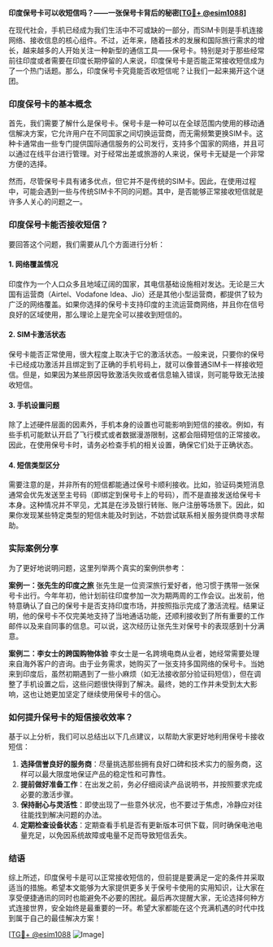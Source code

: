 **印度保号卡可以收短信吗？——一张保号卡背后的秘密[[TG💪+ @esim1088](https://t.me/s/esim1088)]**

在现代社会，手机已经成为我们生活中不可或缺的一部分，而SIM卡则是手机连接网络、接收信息的核心组件。不过，近年来，随着技术的发展和国际旅行需求的增长，越来越多的人开始关注一种新型的通信工具——保号卡。特别是对于那些经常前往印度或者需要在印度长期停留的人来说，印度保号卡是否能正常接收短信成为了一个热门话题。那么，印度保号卡究竟能否收短信呢？让我们一起来揭开这个谜团。

### 印度保号卡的基本概念

首先，我们需要了解什么是保号卡。保号卡是一种可以在全球范围内使用的移动通信解决方案，它允许用户在不同国家之间切换运营商，而无需频繁更换SIM卡。这种卡通常由一些专门提供国际通信服务的公司发行，支持多个国家的网络，并且可以通过在线平台进行管理。对于经常出差或旅游的人来说，保号卡无疑是一个非常方便的选择。

然而，尽管保号卡具有诸多优点，但它并不是传统的SIM卡。因此，在使用过程中，可能会遇到一些与传统SIM卡不同的问题。其中，是否能够正常接收短信就是许多人关心的问题之一。

### 印度保号卡能否接收短信？

要回答这个问题，我们需要从几个方面进行分析：

#### 1. 网络覆盖情况
印度作为一个人口众多且地域辽阔的国家，其电信基础设施相对发达。无论是三大国有运营商（Airtel、Vodafone Idea、Jio）还是其他小型运营商，都提供了较为广泛的网络覆盖。如果你选择的保号卡支持印度的主流运营商网络，并且你在信号良好的区域使用，那么理论上是完全可以接收到短信的。

#### 2. SIM卡激活状态
保号卡能否正常使用，很大程度上取决于它的激活状态。一般来说，只要你的保号卡已经成功激活并且绑定到了正确的手机号码上，就可以像普通SIM卡一样接收短信。但是，如果因为某些原因导致激活失败或者信息输入错误，则可能导致无法接收短信。

#### 3. 手机设置问题
除了上述硬件层面的因素外，手机本身的设置也可能影响到短信的接收。例如，有些手机可能默认开启了飞行模式或者数据漫游限制，这都会阻碍短信的正常接收。因此，在使用保号卡时，请务必检查手机的相关设置，确保它们处于正确状态。

#### 4. 短信类型区分
需要注意的是，并非所有的短信都能通过保号卡顺利接收。比如，验证码类短消息通常会优先发送至主号码（即绑定到保号卡上的号码），而不是直接发送给保号卡本身。这种情况并不罕见，尤其是在涉及银行转账、账户注册等场景下。因此，如果你发现某些特定类型的短信未能及时到达，不妨尝试联系相关服务提供商寻求帮助。

### 实际案例分享

为了更好地说明问题，这里列举两个真实的案例供参考：

**案例一：张先生的印度之旅**
张先生是一位资深旅行爱好者，他习惯于携带一张保号卡出行。今年年初，他计划前往印度参加一次为期两周的工作会议。出发前，他特意确认了自己的保号卡是否支持印度市场，并按照指示完成了激活流程。结果证明，他的保号卡不仅完美地支持了当地通话功能，还顺利接收到了所有重要的工作邮件以及来自同事的信息。可以说，这次经历让张先生对保号卡的表现感到十分满意。

**案例二：李女士的跨国购物体验**
李女士是一名跨境电商从业者，她经常需要处理来自海外客户的咨询。由于业务需求，她购买了一张支持多国网络的保号卡。当她来到印度后，虽然初期遇到了一些小麻烦（如无法接收部分验证码短信），但在调整了手机设置之后，这些问题很快得到了解决。最终，她的工作并未受到太大影响，这也让她更加坚定了继续使用保号卡的信心。

### 如何提升保号卡的短信接收效率？

基于以上分析，我们可以总结出以下几点建议，以帮助大家更好地利用保号卡接收短信：

1. **选择信誉良好的服务商**：尽量挑选那些拥有良好口碑和技术实力的服务商，这样可以最大限度地保证产品的稳定性和可靠性。
2. **提前做好准备工作**：在出发之前，务必仔细阅读产品说明书，并按照要求完成必要的激活步骤。
3. **保持耐心与灵活性**：即使出现了一些意外状况，也不要过于焦虑，冷静应对往往能找到解决问题的办法。
4. **定期检查设备状态**：定期查看手机是否有更新版本可供下载，同时确保电池电量充足，以免因系统故障或电量不足而导致短信丢失。

### 结语

综上所述，印度保号卡是可以正常接收短信的，但前提是要满足一定的条件并采取适当的措施。希望本文能够为大家提供更多关于保号卡使用的实用知识，让大家在享受便捷通讯的同时也能避免不必要的困扰。最后再次提醒大家，无论选择何种方式连接世界，安全始终是最重要的一环。希望大家都能在这个充满机遇的时代中找到属于自己的最佳解决方案！

[[TG💪+ @esim1088](https://t.me/s/esim1088) ![Image](https://i.postimg.cc/4NQfJmqS/Snipaste-2025-05-13-00-14-12.png)]
